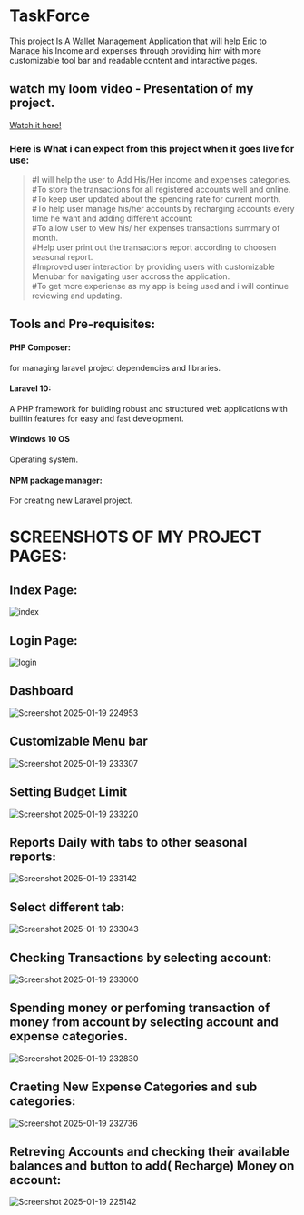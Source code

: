 # TaskForce
This project Is A Wallet Management Application that will help Eric to Manage his Income and expenses through providing him with more customizable tool bar and readable content and intaractive pages.

## watch my loom video - Presentation of my project.
[Watch it here!](https://www.loom.com/share/7928e9b24f6c4647bf82e91bafc57422?sid=a0ba77c4-2511-4b34-b22b-9da3858e51c6)

### Here is What i can expect from this project when it goes live for use:

> #I will help the user to Add His/Her income and expenses categories.<br>
> #To store the transactions for all registered accounts well and online.<br>
> #To keep user updated about the spending rate for current month.<br>
> #To help user manage his/her accounts by recharging accounts every time he want and adding different account:<br>
> #To allow user to view his/ her expenses transactions summary of month.<br>
> #Help user print out the transactons report according to choosen seasonal report.<br>
> #Improved user interaction by providing users with customizable Menubar for navigating user accross the application.<br>
> #To get more experiense as my app is being used and i will continue reviewing and updating.<br>

## Tools and Pre-requisites:

#### PHP Composer:
for managing laravel project dependencies and libraries.
#### Laravel 10:
A PHP framework for building robust and structured web applications with builtin features for easy and fast development.
#### Windows 10 OS
Operating system.
#### NPM package manager:
For creating new Laravel project.

# SCREENSHOTS OF MY PROJECT PAGES:

## Index Page:
![index](https://github.com/user-attachments/assets/81479772-064d-4c38-90ea-b8bd04f9907b)

## Login Page:
![login](https://github.com/user-attachments/assets/901d0477-34f6-428d-b05e-4ee0ffba1cbc)

## Dashboard

![Screenshot 2025-01-19 224953](https://github.com/user-attachments/assets/bf233f1e-3d60-4e23-a9d6-4475d467ba93)

## Customizable Menu bar
![Screenshot 2025-01-19 233307](https://github.com/user-attachments/assets/f0686632-2ff8-4217-b565-6ab6e45d6f85)

## Setting Budget Limit
![Screenshot 2025-01-19 233220](https://github.com/user-attachments/assets/d794a05b-e5f0-4778-a6f9-f127edd6b5de)

## Reports Daily with tabs to other seasonal reports:
![Screenshot 2025-01-19 233142](https://github.com/user-attachments/assets/96134035-8020-49f9-adf1-09a89e615dc5)
## Select different tab:
![Screenshot 2025-01-19 233043](https://github.com/user-attachments/assets/9ab8cea6-13ec-413b-91ae-200153f54736)

## Checking Transactions by selecting account: 
![Screenshot 2025-01-19 233000](https://github.com/user-attachments/assets/da5b7540-9511-49e4-b057-df1783c29272)

## Spending money or perfoming transaction of money from account by selecting account and expense categories.
![Screenshot 2025-01-19 232830](https://github.com/user-attachments/assets/996ac82e-6065-47dd-a499-a91b1bee7964)

## Craeting New Expense Categories and sub categories:
![Screenshot 2025-01-19 232736](https://github.com/user-attachments/assets/db4ba084-0601-4bcb-9b7f-96b11fdb8836)

## Retreving Accounts and checking their available balances and button to add( Recharge) Money on account:
![Screenshot 2025-01-19 225142](https://github.com/user-attachments/assets/433dec4e-b819-4c30-a620-a4ce95b62946)
